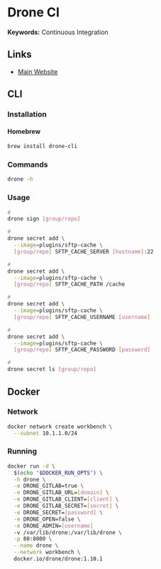 # Drone CI

**Keywords:** Continuous Integration

## Links

- [Main Website](https://drone.io/)

## CLI

### Installation

#### Homebrew

```sh
brew install drone-cli
```

### Commands

```sh
drone -h
```

### Usage

```sh
#
drone sign [group/repo]

#
drone secret add \
  --image=plugins/sftp-cache \
  [group/repo] SFTP_CACHE_SERVER [hostname]:22

#
drone secret add \
  --image=plugins/sftp-cache \
  [group/repo] SFTP_CACHE_PATH /cache

#
drone secret add \
  --image=plugins/sftp-cache \
  [group/repo] SFTP_CACHE_USERNAME [username]

#
drone secret add \
  --image=plugins/sftp-cache \
  [group/repo] SFTP_CACHE_PASSWORD [password]

#
drone secret ls [group/repo]
```

## Docker

### Network

```sh
docker network create workbench \
  --subnet 10.1.1.0/24
```

### Running

```sh
docker run -d \
  $(echo "$DOCKER_RUN_OPTS") \
  -h drone \
  -e DRONE_GITLAB=true \
  -e DRONE_GITLAB_URL=[domain] \
  -e DRONE_GITLAB_CLIENT=[client] \
  -e DRONE_GITLAB_SECRET=[secret] \
  -e DRONE_SECRET=[password] \
  -e DRONE_OPEN=false \
  -e DRONE_ADMIN=[username]
  -v /var/lib/drone:/var/lib/drone \
  -p 80:8000 \
  --name drone \
  --network workbench \
  docker.io/drone/drone:1.10.1
```

<!-- ### Agent

```sh
docker run -d \
  $(echo "$DOCKER_RUN_OPTS") \
  -h drone-agent \
  -e DRONE_SERVER=[domain] \
  -e DRONE_SECRET=[secret] \
  -v /var/run/docker.sock:/var/run/docker.sock:ro \
  --name drone-agent \
  --network workbench \
  drone/drone:0.5 agent
``` -->

<!-- ## Run

```sh
sudo mkdir -p /etc/drone
sudo vim /etc/drone/dronerc

REMOTE_DRIVER=gitlab
REMOTE_CONFIG=http://gitlab.domain.tld?client_id=[client]&client_secret=[secret]
```

```sh
docker run -d \
  -h drone \
  -v /var/lib/drone:/var/lib/drone \
  -v /var/run/docker.sock:/var/run/docker.sock:ro \
  --env-file /etc/drone/dronerc \
  -p 80:8000 \
  --name drone \
  drone/drone:0.4.2
``` -->

<!-- # Drone Cache

```sh
docker run -d \
  --env DRONE_REPO=[group/repo] \
  --env DRONE_REPO_BRANCH=develop \
  --env DRONE_COMMIT_BRANCH=develop \

  --env PLUGIN_MOUNT=/drone/bundle \
  --env PLUGIN_RESTORE=false \
  --env PLUGIN_REBUILD=true \

  --env SFTP_CACHE_SERVER=[hostname]:22 \
  --env SFTP_CACHE_PATH=/cache \
  --env SFTP_CACHE_USERNAME=[username] \
  --env SFTP_CACHE_PASSWORD=[password] \
  plugins/sftp-cache
``` -->
